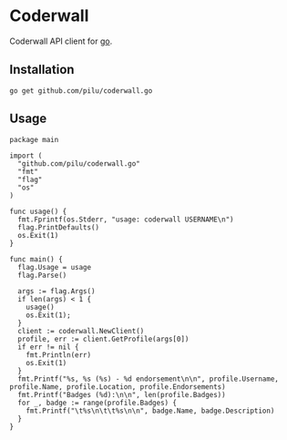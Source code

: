 # Coderwall

Coderwall API client for [go](http://golang.org/ "Go lang").

## Installation

    go get github.com/pilu/coderwall.go

## Usage

    package main

    import (
      "github.com/pilu/coderwall.go"
      "fmt"
      "flag"
      "os"
    )

    func usage() {
      fmt.Fprintf(os.Stderr, "usage: coderwall USERNAME\n")
      flag.PrintDefaults()
      os.Exit(1)
    }

    func main() {
      flag.Usage = usage
      flag.Parse()

      args := flag.Args()
      if len(args) < 1 {
        usage()
        os.Exit(1);
      }
      client := coderwall.NewClient()
      profile, err := client.GetProfile(args[0])
      if err != nil {
        fmt.Println(err)
        os.Exit(1)
      }
      fmt.Printf("%s, %s (%s) - %d endorsement\n\n", profile.Username, profile.Name, profile.Location, profile.Endorsements)
      fmt.Printf("Badges (%d):\n\n", len(profile.Badges))
      for _, badge := range(profile.Badges) {
        fmt.Printf("\t%s\n\t\t%s\n\n", badge.Name, badge.Description)
      }
    }
